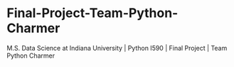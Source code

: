 # Final-Project-Team-Python-Charmer
M.S. Data Science at Indiana University | Python I590 | Final Project | Team Python Charmer
